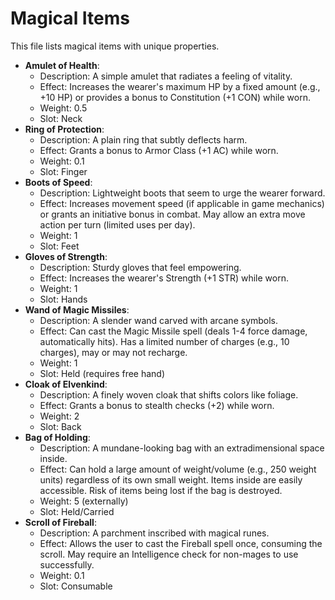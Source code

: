 # Magical Items

This file lists magical items with unique properties.

*   **Amulet of Health**:
    *   Description: A simple amulet that radiates a feeling of vitality.
    *   Effect: Increases the wearer's maximum HP by a fixed amount (e.g., +10 HP) or provides a bonus to Constitution (+1 CON) while worn.
    *   Weight: 0.5
    *   Slot: Neck
*   **Ring of Protection**:
    *   Description: A plain ring that subtly deflects harm.
    *   Effect: Grants a bonus to Armor Class (+1 AC) while worn.
    *   Weight: 0.1
    *   Slot: Finger
*   **Boots of Speed**:
    *   Description: Lightweight boots that seem to urge the wearer forward.
    *   Effect: Increases movement speed (if applicable in game mechanics) or grants an initiative bonus in combat. May allow an extra move action per turn (limited uses per day).
    *   Weight: 1
    *   Slot: Feet
*   **Gloves of Strength**:
    *   Description: Sturdy gloves that feel empowering.
    *   Effect: Increases the wearer's Strength (+1 STR) while worn.
    *   Weight: 1
    *   Slot: Hands
*   **Wand of Magic Missiles**:
    *   Description: A slender wand carved with arcane symbols.
    *   Effect: Can cast the Magic Missile spell (deals 1-4 force damage, automatically hits). Has a limited number of charges (e.g., 10 charges), may or may not recharge.
    *   Weight: 1
    *   Slot: Held (requires free hand)
*   **Cloak of Elvenkind**:
    *   Description: A finely woven cloak that shifts colors like foliage.
    *   Effect: Grants a bonus to stealth checks (+2) while worn.
    *   Weight: 2
    *   Slot: Back
*   **Bag of Holding**:
    *   Description: A mundane-looking bag with an extradimensional space inside.
    *   Effect: Can hold a large amount of weight/volume (e.g., 250 weight units) regardless of its own small weight. Items inside are easily accessible. Risk of items being lost if the bag is destroyed.
    *   Weight: 5 (externally)
    *   Slot: Held/Carried
*   **Scroll of Fireball**:
    *   Description: A parchment inscribed with magical runes.
    *   Effect: Allows the user to cast the Fireball spell once, consuming the scroll. May require an Intelligence check for non-mages to use successfully.
    *   Weight: 0.1
    *   Slot: Consumable
